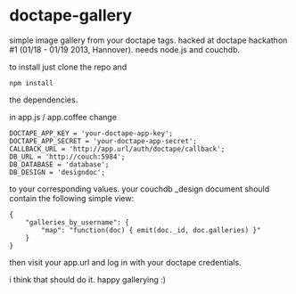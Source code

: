 doctape-gallery
===============

simple image gallery from your doctape tags. hacked at doctape hackathon #1 (01/18 - 01/19 2013, Hannover).
needs node.js and couchdb.

to install just clone the repo and

    npm install

the dependencies.

in app.js / app.coffee change

    DOCTAPE_APP_KEY = 'your-doctape-app-key';
    DOCTAPE_APP_SECRET = 'your-doctape-app-secret';
    CALLBACK_URL = 'http://app.url/auth/doctape/callback';
    DB_URL = 'http://couch:5984';
    DB_DATABASE = 'database';
    DB_DESIGN = 'designdoc';

to your corresponding values. your couchdb _design document should contain the following simple view:

    {
        "galleries_by_username": {
            "map": "function(doc) { emit(doc._id, doc.galleries) }"
        }
    }

then visit your app.url and log in with your doctape credentials.  

i think that should do it. happy gallerying :)
